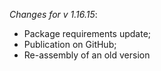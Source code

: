 _Changes for v 1.16.15_:
- Package requirements update;
- Publication on GitHub;
- Re-assembly of an old version
